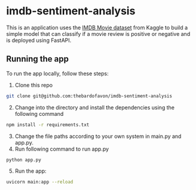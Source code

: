 # imdb-sentiment-analysis
This is an application uses the [IMDB Movie dataset](https://www.kaggle.com/c/word2vec-nlp-tutorial/data?ref=hackernoon.com) from Kaggle to build a simple model that can classify if a movie review is positive or negative and is deployed using FastAPI.

## Running the app
To run the app locally, follow these steps:

1. Clone this repo
```sh
git clone git@github.com:thebardofavon/imdb-sentiment-analysis
```
2. Change into the directory and install the dependencies using the following command
```sh
npm install -r requirements.txt
```
3. Change the file paths according to your own system in main.py and app.py.
4. Run following command to run app.py
```sh
python app.py
````
5. Run the app:
```sh
uvicorn main:app --reload
```





